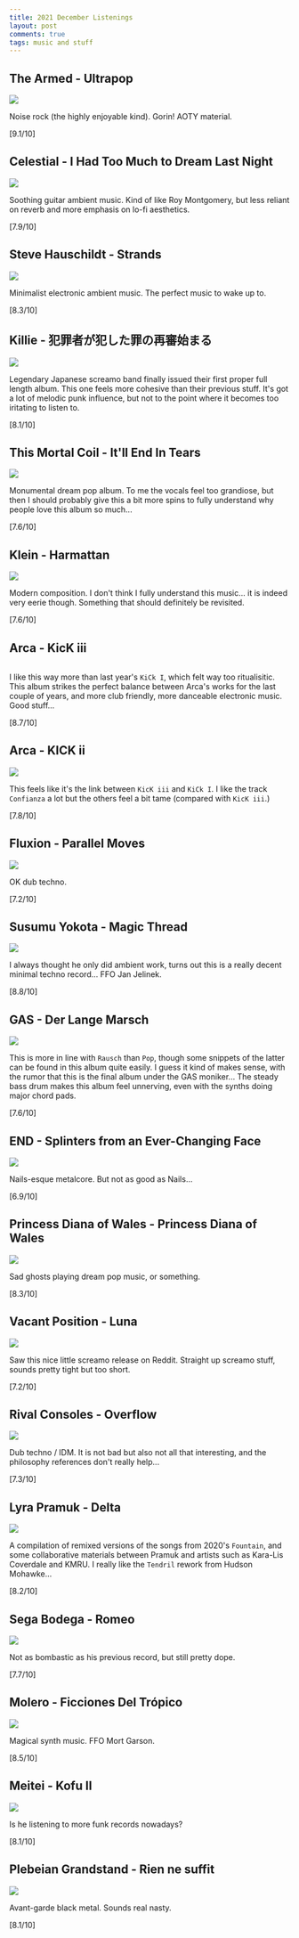 ```yaml
---
title: 2021 December Listenings
layout: post
comments: true
tags: music and stuff
---
```


## The Armed - Ultrapop

  ![](https://f4.bcbits.com/img/a3250444278_16.jpg)

  Noise rock (the highly enjoyable kind). Gorin! AOTY material.

  [9.1/10]

## Celestial - I Had Too Much to Dream Last Night

  ![](https://f4.bcbits.com/img/a0428433111_16.jpg)

  Soothing guitar ambient music. Kind of like Roy Montgomery, but less reliant on reverb and more emphasis on lo-fi aesthetics.

  [7.9/10]

## Steve Hauschildt - Strands

  ![](https://f4.bcbits.com/img/a1321067222_16.jpg)

  Minimalist electronic ambient music. The perfect music to wake up to.

  [8.3/10]

## Killie - 犯罪者が犯した罪の再審始まる

  ![](https://i.kfs.io/album/global/97200876,1v1/fit/500x500.jpg)

  Legendary Japanese screamo band finally issued their first proper full length album. This one feels more cohesive than their previous stuff. It's got a lot of melodic punk influence, but not to the point where it becomes too iritating to listen to.

  [8.1/10]

## This Mortal Coil - It'll End In Tears

  ![](https://i.kfs.io/album/tw/413912,0v1/fit/500x500.jpg)

  Monumental dream pop album. To me the vocals feel too grandiose, but then I should probably give this a bit more spins to fully understand why people love this album so much...

  [7.6/10]

## Klein - Harmattan

  ![](https://f4.bcbits.com/img/a2844532200_16.jpg)

  Modern composition. I don't think I fully understand this music... it is indeed very eerie though. Something that should definitely be revisited.

  [7.6/10]

## Arca - KicK iii

  ![]()

  I like this way more than last year's `KiCk I`, which felt way too ritualisitic. This album strikes the perfect balance between Arca's works for the last couple of years, and more club friendly, more danceable electronic music. Good stuff...

  [8.7/10]

## Arca - KICK ii

  ![](https://i.kfs.io/album/global/145907733,0v1/fit/500x500.jpg)

  This feels like it's the link between `KicK iii` and `KiCk I`. I like the track `Confianza` a lot but the others feel a bit tame (compared with `KicK iii`.)

  [7.8/10]

## Fluxion - Parallel Moves

  ![](https://f4.bcbits.com/img/a1654347739_16.jpg)

  OK dub techno.

  [7.2/10]

## Susumu Yokota - Magic Thread

  ![](https://f4.bcbits.com/img/a3258085063_16.jpg)

  I always thought he only did ambient work, turns out this is a really decent minimal techno record... FFO Jan Jelinek.

  [8.8/10]

## GAS - Der Lange Marsch

  ![](https://f4.bcbits.com/img/a3367308465_16.jpg)

  This is more in line with `Rausch` than `Pop`, though some snippets of the latter can be found in this album quite easily. I guess it kind of makes sense, with the rumor that this is the final album under the GAS moniker... The steady bass drum makes this album feel unnerving, even with the synths doing major chord pads.

  [7.6/10]

## END - Splinters from an Ever-Changing Face

  ![](https://f4.bcbits.com/img/a0538522401_16.jpg)

  Nails-esque metalcore. But not as good as Nails...

  [6.9/10]

## Princess Diana of Wales - Princess Diana of Wales

  ![](https://assets.boomkat.com/spree/products/778315/large/4251804130820_2500-2.jpg)

  Sad ghosts playing dream pop music, or something.

  [8.3/10]

## Vacant Position - Luna

  ![](https://f4.bcbits.com/img/a1422727972_16.jpg)

  Saw this nice little screamo release on Reddit. Straight up screamo stuff, sounds pretty tight but too short.

  [7.2/10]

## Rival Consoles - Overflow

  ![](https://f4.bcbits.com/img/a0190906826_16.jpg)

  Dub techno / IDM. It is not bad but also not all that interesting, and the philosophy references don't really help...

  [7.3/10]

## Lyra Pramuk - Delta

  ![](https://f4.bcbits.com/img/a1839035626_16.jpg)

  A compilation of remixed versions of the songs from 2020's `Fountain`, and some collaborative materials between Pramuk and artists such as Kara-Lis Coverdale and KMRU. I really like the `Tendril` rework from Hudson Mohawke...

  [8.2/10]

## Sega Bodega - Romeo

  ![](https://f4.bcbits.com/img/a0790768225_16.jpg)

  Not as bombastic as his previous record, but still pretty dope.

  [7.7/10]

## Molero - Ficciones Del Trópico

  ![](https://f4.bcbits.com/img/a1427422830_16.jpg)

  Magical synth music. FFO Mort Garson.

  [8.5/10]

## Meitei - Kofu II

  ![](https://f4.bcbits.com/img/a0612322967_16.jpg)

  Is he listening to more funk records nowadays?

  [8.1/10]

## Plebeian Grandstand - Rien ne suffit

  ![](https://f4.bcbits.com/img/a0241042140_16.jpg)

  Avant-garde black metal. Sounds real nasty.

  [8.1/10]
